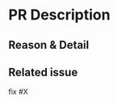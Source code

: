 # PR Description

## Reason & Detail

## Related issue

fix #X

<!--
please change X to issue id, it will auto close this issue once PR closed
Example:
fix #1
it will auto close issue #1 once PR closed
-->
